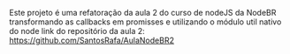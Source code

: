 Este projeto é uma refatoração da aula 2 do curso de nodeJS da NodeBR
transformando as callbacks em promisses e utilizando o módulo util nativo do node
link do repositório da aula 2: https://github.com/SantosRafa/AulaNodeBR2
